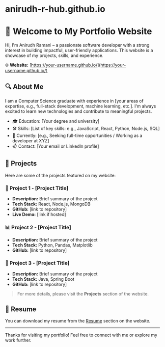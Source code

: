 # anirudh-r-hub.github.io

# 👋 Welcome to My Portfolio Website

Hi, I'm Anirudh Ramani – a passionate software developer with a strong interest in building impactful, user-friendly applications. This website is a showcase of my projects, skills, and experience.

🌐 **Website:** [https://your-username.github.io/](https://your-username.github.io/)

## 🔍 About Me

I am a Computer Science graduate with experience in [your areas of expertise, e.g., full-stack development, machine learning, etc.]. I'm always excited to learn new technologies and contribute to meaningful projects.

- 🎓 Education: [Your degree and university]
- 🛠️ Skills: [List of key skills: e.g., JavaScript, React, Python, Node.js, SQL]
- 💼 Currently: [e.g., Seeking full-time opportunities / Working as a developer at XYZ]
- 📫 Contact: [Your email or LinkedIn profile]

## 🚀 Projects

Here are some of the projects featured on my website:

### 🧠 Project 1 - [Project Title]
- **Description:** Brief summary of the project
- **Tech Stack:** React, Node.js, MongoDB
- **GitHub:** [link to repository]
- **Live Demo:** [link if hosted]

### 📊 Project 2 - [Project Title]
- **Description:** Brief summary of the project
- **Tech Stack:** Python, Pandas, Matplotlib
- **GitHub:** [link to repository]

### 📂 Project 3 - [Project Title]
- **Description:** Brief summary of the project
- **Tech Stack:** Java, Spring Boot
- **GitHub:** [link to repository]

> For more details, please visit the **Projects** section of the website.

## 📄 Resume

You can download my resume from the [Resume](./resume.pdf) section on the website.

---

Thanks for visiting my portfolio! Feel free to connect with me or explore my work further.

